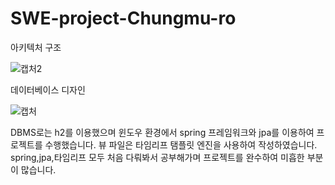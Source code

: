 # SWE-project-Chungmu-ro
아키텍처 구조

![캡처2](https://user-images.githubusercontent.com/51311820/100729208-d18e9880-340b-11eb-81de-0d16a0da3731.PNG)

데이터베이스 디자인

![캡처](https://user-images.githubusercontent.com/51311820/100729233-d9e6d380-340b-11eb-9a8b-7f3e648d4b92.PNG)

DBMS로는 h2를 이용했으며 윈도우 환경에서 spring 프레임워크와 jpa를 이용하여 프로젝트를 수행했습니다.
뷰 파일은 타임리프 탬플릿 엔진을 사용하여 작성하였습니다.
spring,jpa,타임리프 모두 처음 다뤄봐서 공부해가며 프로젝트를 완수하여 미흡한 부분이 많습니다.
